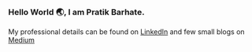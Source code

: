 <!--
**PratikBarhate/PratikBarhate** is a ✨ _special_ ✨ repository because its `README.md` (this file) appears on your GitHub profile.

Hi there 👋

Here are some ideas to get you started:

- 🔭 I’m currently working on ...
- 🌱 I’m currently learning ...
- 👯 I’m looking to collaborate on ...
- 🤔 I’m looking for help with ...
- 💬 Ask me about ...
- 📫 How to reach me: ...
- 😄 Pronouns: ...
- ⚡ Fun fact: ...
-->

### Hello World 🌏, I am Pratik Barhate.

My professional details can be found on [LinkedIn](https://www.linkedin.com/in/pratik-barhate) and few small blogs on [Medium](https://medium.com/@pratikbarhate)

